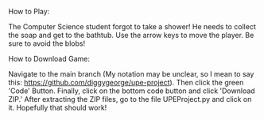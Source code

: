 How to Play:

The Computer Science student forgot to take a shower!  He needs to collect the soap and get to the bathtub.  Use the arrow keys to move the player.  Be sure to avoid the blobs!

How to Download Game:

Navigate to the main branch (My notation may be unclear, so I mean to say this: https://github.com/diggygeorge/upe-project).  Then click the green 'Code' Button.  Finally, click on the bottom code button and click 'Download ZIP.' After extracting the ZIP files, go to the file UPEProject.py and click on it.  Hopefully that should work!
